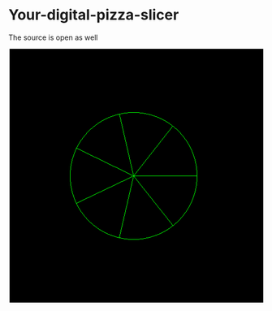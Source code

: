 # Your-digital-pizza-slicer
The source is open as well
<p align="center">
<img src="pizza.png" />
</p>
